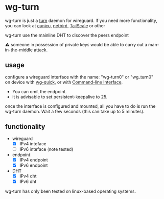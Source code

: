 # wg-turn

wg-turn is just a [turn](https://en.wikipedia.org/wiki/Traversal_Using_Relays_around_NAT) daemon for wireguard. If you need more functionality, you can look at [cunīcu](https://cunicu.li/), [netbird](https://netbird.io/), [TailScale](https://tailscale.com/) or other 

wg-turn use the mainline DHT to discover the peers endpoint

:warning: someone in possession of private keys would be able to carry out a man-in-the-middle attack.

## usage
configure a wireguard interface with the name: "wg-turn0" or "wg_turn0" on device
with [wg-quick](https://git.zx2c4.com/wireguard-tools/about/src/man/wg-quick.8), or with [Command-line Interface](https://git.zx2c4.com/wireguard-tools/about/src/man/wg.8).

- You can omit the endpoint.
- it is advisable to set persistent-keepalive to 25.

once the interface is configured and mounted, all you have to do is run the wg-turn daemon. Wait a few seconds (this can take up to 5 minutes).

## functionality

- wireguard
    - [x] IPv4 inteface
    - [ ] IPv6 inteface (note tested)
- endpoint
  - [x] IPv4 endpoint
  - [x] IPv6 endpoint
- DHT
    - [X] IPv4 dht
    - [x] IPv6 dht

wg-turn has only been tested on linux-based operating systems.

